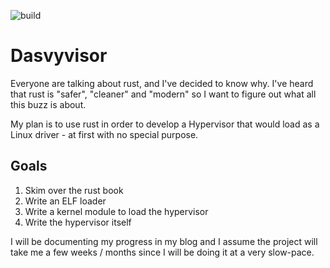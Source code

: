 ![build](https://github.com/guye1296/dasvyvisor/workflows/build/badge.svg)


# Dasvyvisor

Everyone are talking about rust, and I've decided to know why. I've heard that rust is "safer", "cleaner" and "modern" so I want to figure out what all this buzz is about.

My plan is to use rust in order to develop a Hypervisor that would load as a Linux driver - at first with no special purpose.

## Goals

1. Skim over the rust book
2. Write an ELF loader
3. Write a kernel module to load the hypervisor
4. Write the hypervisor itself

I will be documenting my progress in my blog and I assume the project will take me a few weeks / months since I will be doing it at a very slow-pace.
